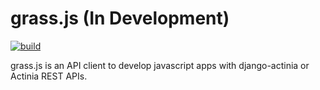 # grass.js (In Development)

[![build](https://github.com/tomorrownow/grass.js/actions/workflows/node.js.yml/badge.svg)](https://github.com/tomorrownow/grass.js/actions/workows/node.js.yml)

grass.js is an API client to develop javascript apps with django-actinia or Actinia REST APIs.
